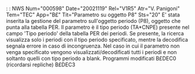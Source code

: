  :  : NWS Num="000598" Date="20021119" Rel="V1R5" Atr="V. Panigoni" Tem="TEC" App="B£" Tit="Parametro su oggetto P8" Sts="20"
E' stata inserita la gestione del parametro sull'oggetto periodo (P8), oggetto che punta alla tabella PER.
Il parametro è il tipo periodo (TA*CNPE) presente nel campo 'Tipo periodo' della tabella PER dei periodi. Se presente, la ricerca visualizza solo i periodi con il tipo periodo specificato, mentre
la decodifica segnala errore in caso di incongruenza.
Nel caso in cui il parametro non venga specificato vengono visualizzati/decodificati tutti i periodi
e non soltanto quelli con tipo periodo a blank.
Programmi modificati
B£DEC0 (ricordarsi repliche)
B£DEC3
